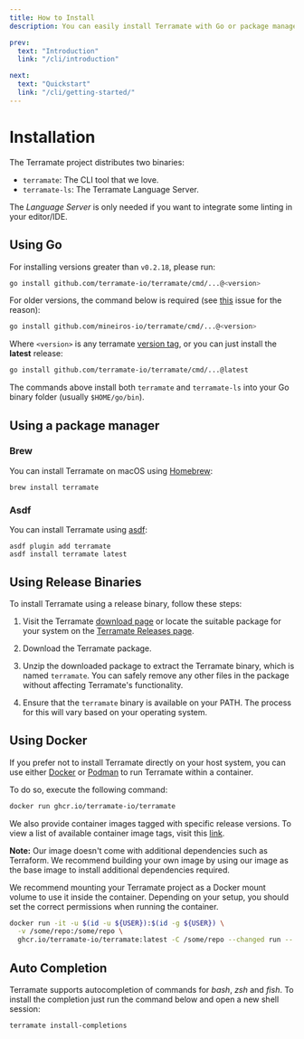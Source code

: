 ```yaml
---
title: How to Install
description: You can easily install Terramate with Go or package managers such as brew. You can also run Terramate with Docker by building on top of our pre-configured image.

prev:
  text: "Introduction"
  link: "/cli/introduction"

next:
  text: "Quickstart"
  link: "/cli/getting-started/"
---
```


# Installation

The Terramate project distributes two binaries:

- `terramate`: The CLI tool that we love.
- `terramate-ls`: The Terramate Language Server.

The _Language Server_ is only needed if you want to integrate some linting in your editor/IDE.

## Using Go

For installing versions greater than `v0.2.18`, please run:

```sh
go install github.com/terramate-io/terramate/cmd/...@<version>
```

For older versions, the command below is required (see [this](https://github.com/golang/go/issues/50278#issuecomment-1567386638) issue for the reason):

```sh
go install github.com/mineiros-io/terramate/cmd/...@<version>
```

Where `<version>` is any terramate [version tag](https://github.com/terramate-io/terramate/tags),
or you can just install the **latest** release:

```sh
go install github.com/terramate-io/terramate/cmd/...@latest
```

The commands above install both `terramate` and `terramate-ls` into
your Go binary folder (usually `$HOME/go/bin`).

## Using a package manager

### Brew

You can install Terramate on macOS using [Homebrew](https://formulae.brew.sh/formula/terramate):

`brew install terramate`

### Asdf

You can install Terramate using [asdf](https://asdf-vm.com/):

```
asdf plugin add terramate
asdf install terramate latest
```

## Using Release Binaries

To install Terramate using a release binary, follow these steps:

1. Visit the Terramate [download page](https://terramate.io/download) or locate the suitable package for your system on the [Terramate Releases page](https://github.com/terramate-io/terramate/releases).

2. Download the Terramate package.

3. Unzip the downloaded package to extract the Terramate binary, which is named `terramate`. You can safely remove any other files in the package without affecting Terramate's functionality.

4. Ensure that the `terramate` binary is available on your PATH. The process for this will vary based on your operating system.

## Using Docker

If you prefer not to install Terramate directly on your host system,
you can use either [Docker](https://www.docker.com/) or [Podman](https://podman.io/) to run Terramate within a container.

To do so, execute the following command:

```sh
docker run ghcr.io/terramate-io/terramate
```

We also provide container images tagged with specific release versions.
To view a list of available container image tags, visit this [link](https://github.com/terramate-io/terramate/pkgs/container/terramate/versions).

**Note:** Our image doesn't come with additional dependencies such as Terraform. We recommend building
your own image by using our image as the base image to install additional dependencies required.

We recommend mounting your Terramate project as a Docker mount volume to use it inside the container.
Depending on your setup, you should set the correct permissions when running the container.

```sh
docker run -it -u $(id -u ${USER}):$(id -g ${USER}) \
  -v /some/repo:/some/repo \
  ghcr.io/terramate-io/terramate:latest -C /some/repo --changed run -- cmd
```

## Auto Completion

Terramate supports autocompletion of commands for _bash_, _zsh_ and _fish_. To
install the completion just run the command below and open a new shell session:

```sh
terramate install-completions
```
